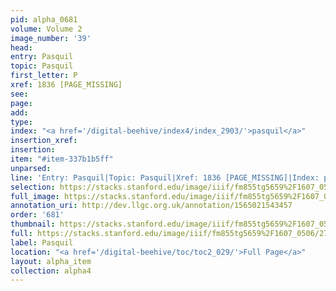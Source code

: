 ```yaml
---
pid: alpha_0681
volume: Volume 2
image_number: '39'
head: 
entry: Pasquil
topic: Pasquil
first_letter: P
xref: 1836 [PAGE_MISSING]
see: 
page: 
add: 
type: 
index: "<a href='/digital-beehive/index4/index_2903/'>pasquil</a>"
insertion_xref: 
insertion: 
item: "#item-337b1b5ff"
unparsed: 
line: 'Entry: Pasquil|Topic: Pasquil|Xref: 1836 [PAGE_MISSING]|Index: pasquil|#item-337b1b5ff'
selection: https://stacks.stanford.edu/image/iiif/fm855tg5659%2F1607_0506/278,710,3095,360/full/0/default.jpg
full_image: https://stacks.stanford.edu/image/iiif/fm855tg5659%2F1607_0506/full/full/0/default.jpg
annotation_uri: http://dev.llgc.org.uk/annotation/1565021543457
order: '681'
thumbnail: https://stacks.stanford.edu/image/iiif/fm855tg5659%2F1607_0506/278,710,600,180/250,/0/default.jpg
full: https://stacks.stanford.edu/image/iiif/fm855tg5659%2F1607_0506/278,710,3095,360/full/0/default.jpg
label: Pasquil
location: "<a href='/digital-beehive/toc/toc2_029/'>Full Page</a>"
layout: alpha_item
collection: alpha4
---
```

